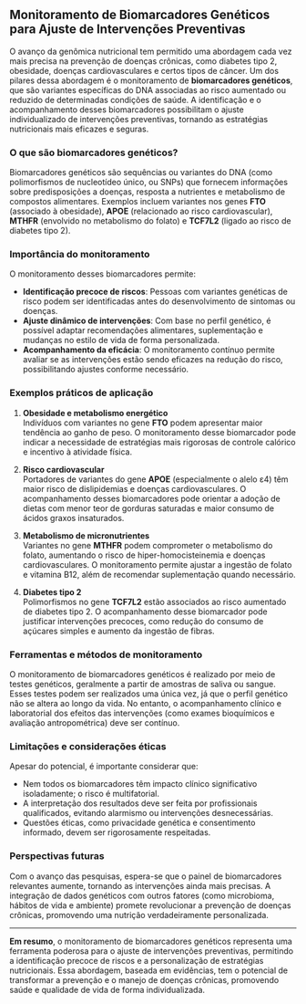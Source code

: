 
## Monitoramento de Biomarcadores Genéticos para Ajuste de Intervenções Preventivas

O avanço da genômica nutricional tem permitido uma abordagem cada vez mais precisa na prevenção de doenças crônicas, como diabetes tipo 2, obesidade, doenças cardiovasculares e certos tipos de câncer. Um dos pilares dessa abordagem é o monitoramento de **biomarcadores genéticos**, que são variantes específicas do DNA associadas ao risco aumentado ou reduzido de determinadas condições de saúde. A identificação e o acompanhamento desses biomarcadores possibilitam o ajuste individualizado de intervenções preventivas, tornando as estratégias nutricionais mais eficazes e seguras.

### O que são biomarcadores genéticos?

Biomarcadores genéticos são sequências ou variantes do DNA (como polimorfismos de nucleotídeo único, ou SNPs) que fornecem informações sobre predisposições a doenças, resposta a nutrientes e metabolismo de compostos alimentares. Exemplos incluem variantes nos genes **FTO** (associado à obesidade), **APOE** (relacionado ao risco cardiovascular), **MTHFR** (envolvido no metabolismo do folato) e **TCF7L2** (ligado ao risco de diabetes tipo 2).

### Importância do monitoramento

O monitoramento desses biomarcadores permite:

- **Identificação precoce de riscos**: Pessoas com variantes genéticas de risco podem ser identificadas antes do desenvolvimento de sintomas ou doenças.
- **Ajuste dinâmico de intervenções**: Com base no perfil genético, é possível adaptar recomendações alimentares, suplementação e mudanças no estilo de vida de forma personalizada.
- **Acompanhamento da eficácia**: O monitoramento contínuo permite avaliar se as intervenções estão sendo eficazes na redução do risco, possibilitando ajustes conforme necessário.

### Exemplos práticos de aplicação

1. **Obesidade e metabolismo energético**  
   Indivíduos com variantes no gene **FTO** podem apresentar maior tendência ao ganho de peso. O monitoramento desse biomarcador pode indicar a necessidade de estratégias mais rigorosas de controle calórico e incentivo à atividade física.

2. **Risco cardiovascular**  
   Portadores de variantes do gene **APOE** (especialmente o alelo ε4) têm maior risco de dislipidemias e doenças cardiovasculares. O acompanhamento desses biomarcadores pode orientar a adoção de dietas com menor teor de gorduras saturadas e maior consumo de ácidos graxos insaturados.

3. **Metabolismo de micronutrientes**  
   Variantes no gene **MTHFR** podem comprometer o metabolismo do folato, aumentando o risco de hiper-homocisteinemia e doenças cardiovasculares. O monitoramento permite ajustar a ingestão de folato e vitamina B12, além de recomendar suplementação quando necessário.

4. **Diabetes tipo 2**  
   Polimorfismos no gene **TCF7L2** estão associados ao risco aumentado de diabetes tipo 2. O acompanhamento desse biomarcador pode justificar intervenções precoces, como redução do consumo de açúcares simples e aumento da ingestão de fibras.

### Ferramentas e métodos de monitoramento

O monitoramento de biomarcadores genéticos é realizado por meio de testes genéticos, geralmente a partir de amostras de saliva ou sangue. Esses testes podem ser realizados uma única vez, já que o perfil genético não se altera ao longo da vida. No entanto, o acompanhamento clínico e laboratorial dos efeitos das intervenções (como exames bioquímicos e avaliação antropométrica) deve ser contínuo.

### Limitações e considerações éticas

Apesar do potencial, é importante considerar que:

- Nem todos os biomarcadores têm impacto clínico significativo isoladamente; o risco é multifatorial.
- A interpretação dos resultados deve ser feita por profissionais qualificados, evitando alarmismo ou intervenções desnecessárias.
- Questões éticas, como privacidade genética e consentimento informado, devem ser rigorosamente respeitadas.

### Perspectivas futuras

Com o avanço das pesquisas, espera-se que o painel de biomarcadores relevantes aumente, tornando as intervenções ainda mais precisas. A integração de dados genéticos com outros fatores (como microbioma, hábitos de vida e ambiente) promete revolucionar a prevenção de doenças crônicas, promovendo uma nutrição verdadeiramente personalizada.

---

**Em resumo**, o monitoramento de biomarcadores genéticos representa uma ferramenta poderosa para o ajuste de intervenções preventivas, permitindo a identificação precoce de riscos e a personalização de estratégias nutricionais. Essa abordagem, baseada em evidências, tem o potencial de transformar a prevenção e o manejo de doenças crônicas, promovendo saúde e qualidade de vida de forma individualizada.
```
